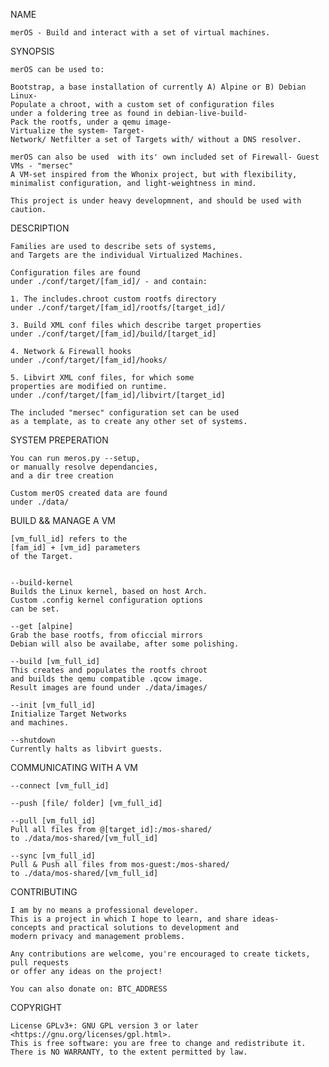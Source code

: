 NAME

	merOS - Build and interact with a set of virtual machines.


SYNOPSIS

	merOS can be used to: 

	Bootstrap, a base installation of currently A) Alpine or B) Debian Linux-
	Populate a chroot, with a custom set of configuration files
	under a foldering tree as found in debian-live-build-
	Pack the rootfs, under a qemu image-
	Virtualize the system- Target-
	Network/ Netfilter a set of Targets with/ without a DNS resolver.

	merOS can also be used  with its' own included set of Firewall- Guest VMs - "mersec"
	A VM-set inspired from the Whonix project, but with flexibility,
	minimalist configuration, and light-weightness in mind.

	This project is under heavy developmnent, and should be used with caution.


DESCRIPTION

	Families are used to describe sets of systems,
	and Targets are the individual Virtualized Machines.

	Configuration files are found
	under ./conf/target/[fam_id]/ - and contain:
	
	1. The includes.chroot custom rootfs directory
	under ./conf/target/[fam_id]/rootfs/[target_id]/

	3. Build XML conf files which describe target properties
	under ./conf/target/[fam_id]/build/[target_id]

	4. Network & Firewall hooks
	under ./conf/target/[fam_id]/hooks/

	5. Libvirt XML conf files, for which some
	properties are modified on runtime.
	under ./conf/target/[fam_id]/libvirt/[target_id]

	The included "mersec" configuration set can be used
	as a template, as to create any other set of systems.


SYSTEM PREPERATION

	You can run meros.py --setup,
	or manually resolve dependancies,
	and a dir tree creation

	Custom merOS created data are found
	under ./data/


BUILD && MANAGE A VM
	

	[vm_full_id] refers to the
	[fam_id] + [vm_id] parameters
	of the Target.	


	--build-kernel
	Builds the Linux kernel, based on host Arch.
	Custom .config kernel configuration options
	can be set.
	
	--get [alpine]
	Grab the base rootfs, from oficcial mirrors
	Debian will also be availabe, after some polishing.

	--build [vm_full_id]
	This creates and populates the rootfs chroot
	and builds the qemu compatible .qcow image.
	Result images are found under ./data/images/

	--init [vm_full_id]
	Initialize Target Networks
	and machines.

	--shutdown
	Currently halts as libvirt guests.
	

COMMUNICATING WITH A VM

	--connect [vm_full_id]

	--push [file/ folder] [vm_full_id]

	--pull [vm_full_id]
	Pull all files from @[target_id]:/mos-shared/
	to ./data/mos-shared/[vm_full_id]

	--sync [vm_full_id]
	Pull & Push all files from mos-guest:/mos-shared/
	to ./data/mos-shared/[vm_full_id]


CONTRIBUTING

	I am by no means a professional developer.
	This is a project in which I hope to learn, and share ideas-
	concepts and practical solutions to development and
	modern privacy and management problems.

	Any contributions are welcome, you're encouraged to create tickets, pull requests
	or offer any ideas on the project!

	You can also donate on: BTC_ADDRESS


COPYRIGHT

	License GPLv3+: GNU GPL version 3 or later <https://gnu.org/licenses/gpl.html>.
	This is free software: you are free to change and redistribute it.  There is NO WARRANTY, to the extent permitted by law.
